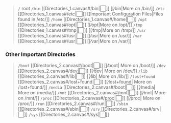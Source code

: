
>`/`						root
>`/bin`					[[Directories_1.canvas#/bin|⬜]] [[⁄bin|More on /bin/]]
>`/etc`					[[Directories_1.canvas#/etc|⬜]] [[Important Configuration Files|Files found in /etc/]]
>`/home`					[[Directories_1.canvas#/home|⬜]]
>`/opt`					[[Directories_1.canvas#/opt|⬜]] [[⁄opt|More on /opt/]]
>`/tmp`					[[Directories_1.canvas#/tmp|⬜]] [[⁄tmp|More on /tmp/]]
>`/usr`					[[Directories_1.canvas#/usr|⬜]] [[⁄usr|More on /usr/]]
>`/var`					[[Directories_1.canvas#/usr|⬜]] [[⁄var|More on /var/]]
### **Other Important Directories**

>`/boot`					[[Directories_2.canvas#/boot|⬜]] [[⁄boot| More on /boot/]]
>`/dev`					[[Directories_2.canvas#/dev|⬜]] [[⁄dev| More on /dev/]]
>`/lib`					[[Directories_2.canvas#/lib|⬜]] [[⁄lib| More on /lib/]]
>`/lost+found`				[[Directories_2.canvas#/lost+found|⬜]] [[⁄lost+found| More on /lost+found/]]
>`/media`					[[Directories_2.canvas#/boot|⬜]] [[⁄media| More on /media/]]
>`/mnt`					[[Directories_2.canvas#/mnt|⬜]] [[⁄mnt| More on /mnt/]]
>`/proc`					[[Directories_2.canvas#/proc|⬜]] [[⁄proc| More on /proc/]]
>`/run`					[[Directories_2.canvas#/run|⬜]]
>`/sbin`					[[Directories_2.canvas#/sbin|⬜]]
>`/srv`					[[Directories_2.canvas#/srv|⬜]]
>`/sys`					[[Directories_2.canvas#/sys|⬜]]




